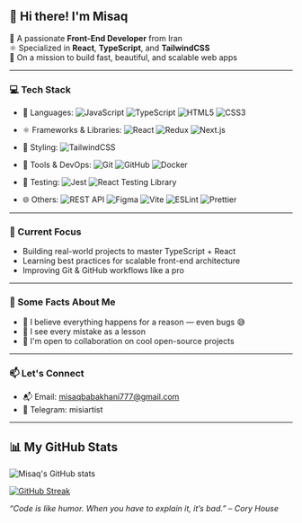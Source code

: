 ## 👋 Hi there! I'm Misaq

🎯 A passionate **Front-End Developer** from Iran  
⚛️ Specialized in **React**, **TypeScript**, and **TailwindCSS**  
🚀 On a mission to build fast, beautiful, and scalable web apps

---

### 💻 Tech Stack
- 🧠 Languages: 
  ![JavaScript](https://img.shields.io/badge/-JavaScript-F7DF1E?style=flat&logo=javascript&logoColor=black) 
  ![TypeScript](https://img.shields.io/badge/-TypeScript-3178C6?style=flat&logo=typescript&logoColor=white) 
  ![HTML5](https://img.shields.io/badge/-HTML5-E34F26?style=flat&logo=html5&logoColor=white) 
  ![CSS3](https://img.shields.io/badge/-CSS3-1572B6?style=flat&logo=css3&logoColor=white)

- ⚛️ Frameworks & Libraries: 
  ![React](https://img.shields.io/badge/-React-61DAFB?style=flat&logo=react&logoColor=black) 
  ![Redux](https://img.shields.io/badge/-Redux-764ABC?style=flat&logo=redux&logoColor=white) 
  ![Next.js](https://img.shields.io/badge/-Next.js-000000?style=flat&logo=nextdotjs&logoColor=white)

- 🎨 Styling: 
  ![TailwindCSS](https://img.shields.io/badge/-TailwindCSS-06B6D4?style=flat&logo=tailwind-css&logoColor=white)

- 🐳 Tools & DevOps: 
  ![Git](https://img.shields.io/badge/-Git-F05032?style=flat&logo=git&logoColor=white) 
  ![GitHub](https://img.shields.io/badge/-GitHub-181717?style=flat&logo=github&logoColor=white) 
  ![Docker](https://img.shields.io/badge/-Docker-2496ED?style=flat&logo=docker&logoColor=white)

- 🧪 Testing: 
  ![Jest](https://img.shields.io/badge/-Jest-C21325?style=flat&logo=jest&logoColor=white) 
  ![React Testing Library](https://img.shields.io/badge/-React_Testing_Library-FF4154?style=flat&logo=testing-library&logoColor=white)

- 🌐 Others: 
  ![REST API](https://img.shields.io/badge/-REST_API-61DAFB?style=flat) 
  ![Figma](https://img.shields.io/badge/-Figma-F24E1E?style=flat&logo=figma&logoColor=white) 
  ![Vite](https://img.shields.io/badge/-Vite-646CFF?style=flat&logo=vite&logoColor=white) 
  ![ESLint](https://img.shields.io/badge/-ESLint-4B32C3?style=flat&logo=eslint&logoColor=white) 
  ![Prettier](https://img.shields.io/badge/-Prettier-F7B93E?style=flat&logo=prettier&logoColor=black)


---

### 🔭 Current Focus
- Building real-world projects to master TypeScript + React  
- Learning best practices for scalable front-end architecture  
- Improving Git & GitHub workflows like a pro

---

### 📌 Some Facts About Me
- 🧘 I believe everything happens for a reason — even bugs 😅  
- 🧠 I see every mistake as a lesson  
- 🙌 I'm open to collaboration on cool open-source projects  

---

### 📫 Let's Connect
- 📬 Email: misaqbabakhani777@gmail.com
- 💬 Telegram: misiartist

---
## 📊 My GitHub Stats

![Misaq's GitHub stats](https://github-readme-stats.vercel.app/api?username=MisaqArtist7&show_icons=true&theme=dark)

[![GitHub Streak](https://streak-stats.demolab.com?user=MisaqArtist7&theme=dark)](https://git.io/streak-stats)


_“Code is like humor. When you have to explain it, it’s bad.” – Cory House_

